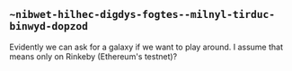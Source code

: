 ## `~nibwet-hilhec-digdys-fogtes--milnyl-tirduc-binwyd-dopzod`
Evidently we can ask for a galaxy if we want to play around. I assume that means only on Rinkeby (Ethereum's testnet)?